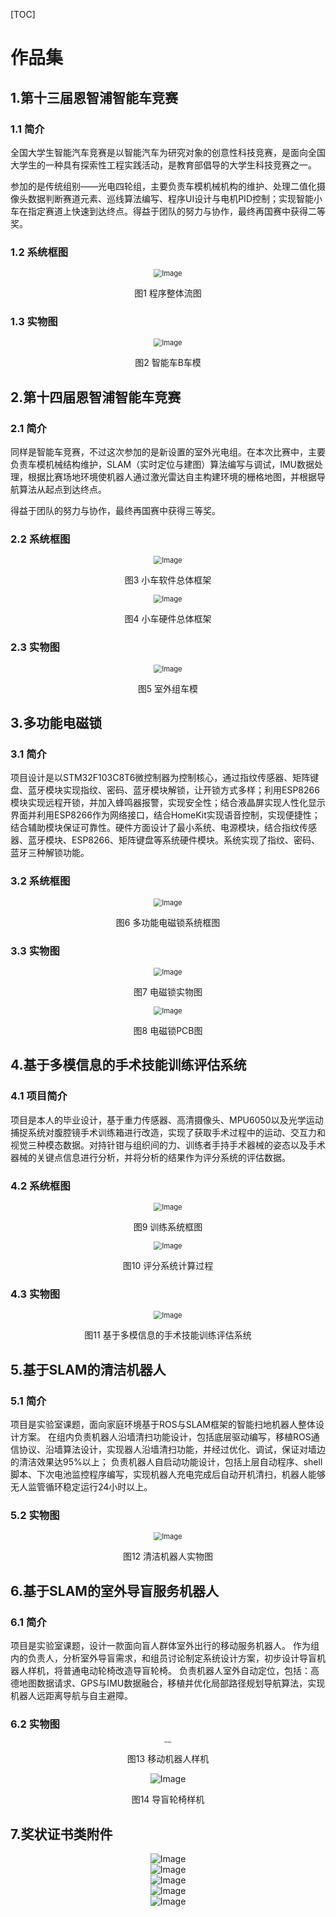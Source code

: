 [TOC]

# 作品集

## 1.第十三届恩智浦智能车竞赛

### 1.1 简介

全国大学生智能汽车竞赛是以智能汽车为研究对象的创意性科技竞赛，是面向全国大学生的一种具有探索性工程实践活动，是教育部倡导的大学生科技竞赛之一。

参加的是传统组别——光电四轮组，主要负责车模机械机构的维护、处理二值化摄像头数据判断赛道元素、巡线算法编写、程序UI设计与电机PID控制；实现智能小车在指定赛道上快速到达终点。得益于团队的努力与协作，最终再国赛中获得二等奖。

### 1.2 系统框图

<div align=center>
<img src="https://raw.githubusercontent.com/simoonp/resume/main/file/P01.png" alt="Image" style="zoom:80%;" />
</div>

<p align="center">图1 程序整体流图</p>

### 1.3 实物图

<div align=center>
<img src="https://raw.githubusercontent.com/simoonp/resume/main/file/P02.png" alt="Image" style="zoom:80%;" />
</div>

<p align="center">图2 智能车B车模</p>

## 2.第十四届恩智浦智能车竞赛

### 2.1 简介

同样是智能车竞赛，不过这次参加的是新设置的室外光电组。在本次比赛中，主要负责车模机械结构维护，SLAM（实时定位与建图）算法编写与调试，IMU数据处理，根据比赛场地环境使机器人通过激光雷达自主构建环境的栅格地图，并根据导航算法从起点到达终点。

得益于团队的努力与协作，最终再国赛中获得三等奖。

### 2.2 系统框图

<div align=center>
<img src="https://raw.githubusercontent.com/simoonp/resume/main/file/P03.png" alt="Image" style="zoom: 80%;" />
</div>

<p align="center">图3 小车软件总体框架</p>

<div align=center>
<img src="https://raw.githubusercontent.com/simoonp/resume/main/file/P04.png" alt="Image" style="zoom:80%;" />
</div>

<p align="center">图4 小车硬件总体框架</p>

### 2.3 实物图

<div align=center>
<img src="https://raw.githubusercontent.com/simoonp/resume/main/file/P05.png" alt="Image" style="zoom:80%;" />
</div>

<p align="center">图5 室外组车模</p>

## 3.多功能电磁锁

### 3.1 简介

项目设计是以STM32F103C8T6微控制器为控制核心，通过指纹传感器、矩阵键盘、蓝牙模块实现指纹、密码、蓝牙模块解锁，让开锁方式多样；利用ESP8266模块实现远程开锁，并加入蜂鸣器报警，实现安全性；结合液晶屏实现人性化显示界面并利用ESP8266作为网络接口，结合HomeKit实现语音控制，实现便捷性；结合辅助模块保证可靠性。硬件方面设计了最小系统、电源模块，结合指纹传感器、蓝牙模块、ESP8266、矩阵键盘等系统硬件模块。系统实现了指纹、密码、蓝牙三种解锁功能。

### 3.2 系统框图

<div align=center>
<img src="https://raw.githubusercontent.com/simoonp/resume/main/file/P06.png" alt="Image" style="zoom:80%;" />
</div>

<p align="center">图6 多功能电磁锁系统框图</p>

### 3.3 实物图

<div align=center>
<img src="https://raw.githubusercontent.com/simoonp/resume/main/file/P07.png" alt="Image" style="zoom:80%;" />
</div>

<p align="center">图7 电磁锁实物图</p>

<div align=center>
<img src="https://raw.githubusercontent.com/simoonp/resume/main/file/P08.png" alt="Image" style="zoom:80%;" />
</div>

<p align="center">图8 电磁锁PCB图</p>

## 4.基于多模信息的手术技能训练评估系统

### 4.1 项目简介

项目是本人的毕业设计，基于重力传感器、高清摄像头、MPU6050以及光学运动捕捉系统对腹腔镜手术训练箱进行改造，实现了获取手术过程中的运动、交互力和视觉三种模态数据。对持针钳与组织间的力、训练者手持手术器械的姿态以及手术器械的关键点信息进行分析，并将分析的结果作为评分系统的评估数据。 

### 4.2 系统框图

<div align=center>
<img src="https://raw.githubusercontent.com/simoonp/resume/main/file/P09.png" alt="Image" style="zoom:80%;" />
</div>

<p align="center">图9 训练系统框图</p>

<div align=center>
<img src="https://raw.githubusercontent.com/simoonp/resume/main/file/P10.png" alt="Image" style="zoom:80%;" />
</div>

<p align="center">图10 评分系统计算过程</p>

### 4.3 实物图

<div align=center>
<img src="https://raw.githubusercontent.com/simoonp/resume/main/file/P11.png" alt="Image" style="zoom:80%;" />
</div>

<p align="center">图11 基于多模信息的手术技能训练评估系统</p>

## 5.基于SLAM的清洁机器人

### 5.1 简介

项目是实验室课题，面向家庭环境基于ROS与SLAM框架的智能扫地机器人整体设计方案。
在组内负责机器人沿墙清扫功能设计，包括底层驱动编写，移植ROS通信协议、沿墙算法设计，实现器人沿墙清扫功能，并经过优化、调试，保证对墙边的清洁效果达95%以上；
负责机器人自启动功能设计，包括上层自动程序、shell脚本、下次电池监控程序编写，实现机器人充电完成后自动开机清扫，机器人能够无人监管循环稳定运行24小时以上。 

### 5.2 实物图

<div align=center>
<img src="https://raw.githubusercontent.com/simoonp/resume/main/file/P12.png" alt="Image" style="zoom:80%;" />
</div>

<p align="center">图12 清洁机器人实物图</p>

## 6.基于SLAM的室外导盲服务机器人

### 6.1 简介

项目是实验室课题，设计一款面向盲人群体室外出行的移动服务机器人。
作为组内的负责人，分析室外导盲需求，和组员讨论制定系统设计方案，初步设计导盲机器人样机，将普通电动轮椅改造导盲轮椅。
负责机器人室外自动定位，包括：高德地图数据请求、GPS与IMU数据融合，移植并优化局部路径规划导航算法，实现机器人远距离导航与自主避障。 

### 6.2 实物图

<div align=center>
<img src="https://raw.githubusercontent.com/simoonp/resume/main/file/P13.png" alt="Image" style="zoom: 20%;" />
</div>

<p align="center">图13 移动机器人样机</p>

<div align=center>
<img src="https://raw.githubusercontent.com/simoonp/resume/main/file/P14.png" alt="Image"  />
</div>

<p align="center">图14 导盲轮椅样机</p>

## 7.奖状证书类附件

<div align=center>
<img src="https://raw.githubusercontent.com/simoonp/resume/main/file/P15.png" alt="Image"  />
</div>

<div align=center>
<img src="https://raw.githubusercontent.com/simoonp/resume/main/file/P16.png" alt="Image"  />
</div>

<div align=center>
<img src="https://raw.githubusercontent.com/simoonp/resume/main/file/P17.png" alt="Image"  />
</div>

<div align=center>
<img src="https://raw.githubusercontent.com/simoonp/resume/main/file/P18.png" alt="Image"  />
</div>

<div align=center>
<img src="https://raw.githubusercontent.com/simoonp/resume/main/file/P19.png" alt="Image"  />
</div>
